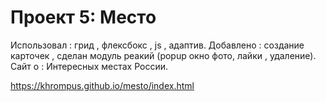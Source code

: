 # Проект 5: Место

Использовал : грид , флексбокс , js , адаптив.
Добавлено : создание карточек , сделан модуль реакий (popup окно фото, лайки , удаление).
Сайт о : Интересных местах России.


https://khrompus.github.io/mesto/index.html